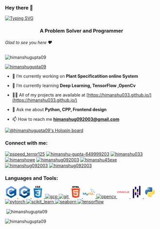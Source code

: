 ### Hey there :wave:
[![Typing SVG](https://readme-typing-svg.herokuapp.com?color=%2336BCF7&lines=This+is+Himanshu+Gupta)](https://git.io/typing-svg)


<h3 align="center">A Problem Solver and Programmer</h3>

###### Glad to see you here :heart:

<p align="left"> <img src="https://komarev.com/ghpvc/?username=himanshugupta09&label=Profile%20views&color=0e75b6&style=flat" alt="himanshugupta09" /> </p>

<p align="left"> <a href="https://github.com/ryo-ma/github-profile-trophy"><img src="https://github-profile-trophy.vercel.app/?username=himanshugupta09" alt="himanshugupta09" /></a> </p>

- 🔭 I’m currently working on **Plant Specificatition online System**

- 🌱 I’m currently learning **Deep Learning, TensorFlow ,OpenCv**

- 👨‍💻 All of my projects are available at [https://himanshu033.github.io/](https://himanshu033.github.io/)

- 💬 Ask me about **Python, CPP, Frontend design**

- 📫 How to reach me **himanshug092003@gmail.com**

[![@himanshugupta09's Holopin board](https://holopin.me/himanshugupta09)](https://holopin.io/@himanshugupta09)

<h3 align="left">Connect with me:</h3>
<p align="left">
<a href="https://codepen.io/pspeed_terror125" target="blank"><img align="center" src="https://raw.githubusercontent.com/rahuldkjain/github-profile-readme-generator/master/src/images/icons/Social/codepen.svg" alt="pspeed_terror125" height="30" width="40" /></a>
<a href="https://linkedin.com/in/himanshu-gupta-649999203" target="blank"><img align="center" src="https://raw.githubusercontent.com/rahuldkjain/github-profile-readme-generator/master/src/images/icons/Social/linked-in-alt.svg" alt="himanshu-gupta-649999203" height="30" width="40" /></a>
<a href="https://codesandbox.com/himanshu033" target="blank"><img align="center" src="https://raw.githubusercontent.com/rahuldkjain/github-profile-readme-generator/master/src/images/icons/Social/codesandbox.svg" alt="himanshu033" height="30" width="40" /></a>
<a href="https://kaggle.com/himanshowe" target="blank"><img align="center" src="https://raw.githubusercontent.com/rahuldkjain/github-profile-readme-generator/master/src/images/icons/Social/kaggle.svg" alt="himanshowe" height="30" width="40" /></a>
<a href="https://www.hackerrank.com/himanshug092003" target="blank"><img align="center" src="https://raw.githubusercontent.com/rahuldkjain/github-profile-readme-generator/master/src/images/icons/Social/hackerrank.svg" alt="himanshug092003" height="30" width="40" /></a>
<a href="https://www.leetcode.com/nightHawk45" target="blank"><img align="center" src="https://raw.githubusercontent.com/rahuldkjain/github-profile-readme-generator/master/src/images/icons/Social/leet-code.svg" alt="himanshu45exe" height="30" width="40" /></a>
<a href="https://www.hackerearth.com/himanshug092003" target="blank"><img align="center" src="https://raw.githubusercontent.com/rahuldkjain/github-profile-readme-generator/master/src/images/icons/Social/hackerearth.svg" alt="himanshug092003" height="30" width="40" /></a>
<a href="https://auth.geeksforgeeks.org/user/himanshug092003" target="blank"><img align="center" src="https://raw.githubusercontent.com/rahuldkjain/github-profile-readme-generator/master/src/images/icons/Social/geeks-for-geeks.svg" alt="himanshug092003" height="30" width="40" /></a>

</p>

<h3 align="left">Languages and Tools:</h3>
<p align="left"> <a href="https://www.cprogramming.com/" target="_blank" rel="noreferrer"> <img src="https://raw.githubusercontent.com/devicons/devicon/master/icons/c/c-original.svg" alt="c" width="40" height="40"/> </a> <a href="https://www.w3schools.com/cpp/" target="_blank" rel="noreferrer"> <img src="https://raw.githubusercontent.com/devicons/devicon/master/icons/cplusplus/cplusplus-original.svg" alt="cplusplus" width="40" height="40"/> </a> <a href="https://www.w3schools.com/css/" target="_blank" rel="noreferrer"> <img src="https://raw.githubusercontent.com/devicons/devicon/master/icons/css3/css3-original-wordmark.svg" alt="css3" width="40" height="40"/> </a> <a href="https://cloud.google.com" target="_blank" rel="noreferrer"> <img src="https://www.vectorlogo.zone/logos/google_cloud/google_cloud-icon.svg" alt="gcp" width="40" height="40"/> </a> <a href="https://git-scm.com/" target="_blank" rel="noreferrer"> <img src="https://www.vectorlogo.zone/logos/git-scm/git-scm-icon.svg" alt="git" width="40" height="40"/> </a> <a href="https://www.w3.org/html/" target="_blank" rel="noreferrer"> <img src="https://raw.githubusercontent.com/devicons/devicon/master/icons/html5/html5-original-wordmark.svg" alt="html5" width="40" height="40"/> </a> <a href="https://www.mysql.com/" target="_blank" rel="noreferrer"> <img src="https://raw.githubusercontent.com/devicons/devicon/master/icons/mysql/mysql-original-wordmark.svg" alt="mysql" width="40" height="40"/> </a> <a href="https://opencv.org/" target="_blank" rel="noreferrer"> <img src="https://www.vectorlogo.zone/logos/opencv/opencv-icon.svg" alt="opencv" width="40" height="40"/> </a> <a href="https://www.oracle.com/" target="_blank" rel="noreferrer"> <img src="https://raw.githubusercontent.com/devicons/devicon/master/icons/oracle/oracle-original.svg" alt="oracle" width="40" height="40"/> </a> <a href="https://pandas.pydata.org/" target="_blank" rel="noreferrer"> <img src="https://raw.githubusercontent.com/devicons/devicon/2ae2a900d2f041da66e950e4d48052658d850630/icons/pandas/pandas-original.svg" alt="pandas" width="40" height="40"/> </a> <a href="https://www.python.org" target="_blank" rel="noreferrer"> <img src="https://raw.githubusercontent.com/devicons/devicon/master/icons/python/python-original.svg" alt="python" width="40" height="40"/> </a> <a href="https://pytorch.org/" target="_blank" rel="noreferrer"> <img src="https://www.vectorlogo.zone/logos/pytorch/pytorch-icon.svg" alt="pytorch" width="40" height="40"/> </a> <a href="https://scikit-learn.org/" target="_blank" rel="noreferrer"> <img src="https://upload.wikimedia.org/wikipedia/commons/0/05/Scikit_learn_logo_small.svg" alt="scikit_learn" width="40" height="40"/> </a> <a href="https://seaborn.pydata.org/" target="_blank" rel="noreferrer"> <img src="https://seaborn.pydata.org/_images/logo-mark-lightbg.svg" alt="seaborn" width="40" height="40"/> </a> <a href="https://www.tensorflow.org" target="_blank" rel="noreferrer"> <img src="https://www.vectorlogo.zone/logos/tensorflow/tensorflow-icon.svg" alt="tensorflow" width="40" height="40"/> </a> </p>

<p>&nbsp;<img align="center" src="https://github-readme-stats.vercel.app/api?username=himanshugupta09&show_icons=true&locale=en" alt="himanshugupta09" /></p>

<p><img align="center" src="https://github-readme-streak-stats.herokuapp.com/?user=himanshugupta09&" alt="himanshugupta09" /></p>
